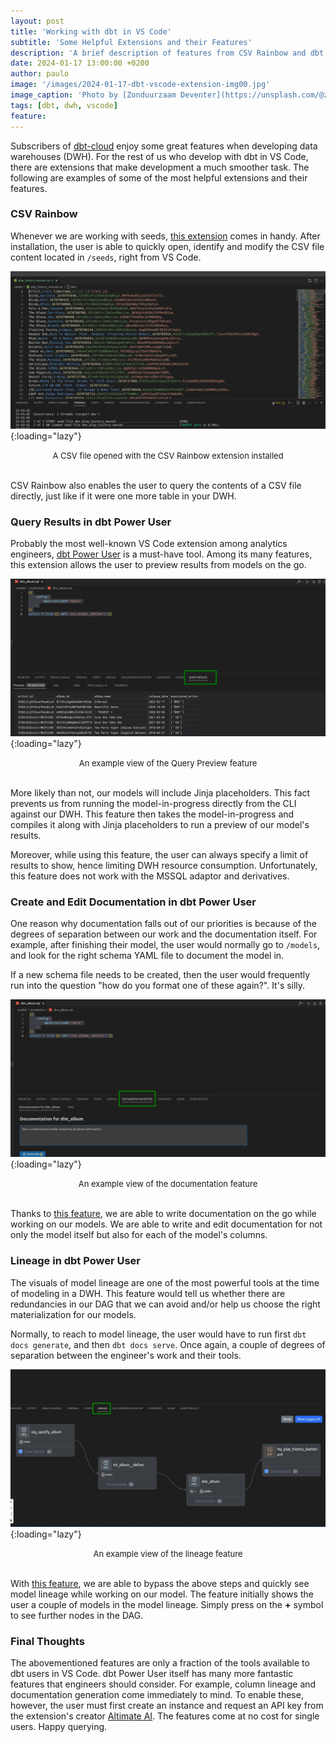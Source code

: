```yaml
---
layout: post
title: 'Working with dbt in VS Code'
subtitle: 'Some Helpful Extensions and their Features'
description: 'A brief description of features from CSV Rainbow and dbt Power User, both extensions for VS Code'
date: 2024-01-17 13:00:00 +0200
author: paulo 
image: '/images/2024-01-17-dbt-vscode-extension-img00.jpg'
image_caption: 'Photo by [Zonduurzaam Deventer](https://unsplash.com/@zonduurzaam?utm_content=creditCopyText&utm_medium=referral&utm_source=unsplash) on [Unsplash](https://unsplash.com/photos/a-close-up-of-a-red-light-on-a-white-device-BFNi3TWB2fw?utm_content=creditCopyText&utm_medium=referral&utm_source=unsplash)'
tags: [dbt, dwh, vscode]
feature:
---    
```


<!---
Photo by <a href="https://unsplash.com/@zonduurzaam?utm_content=creditCopyText&utm_medium=referral&utm_source=unsplash">Zonduurzaam Deventer</a> on <a href="https://unsplash.com/photos/a-close-up-of-a-red-light-on-a-white-device-BFNi3TWB2fw?utm_content=creditCopyText&utm_medium=referral&utm_source=unsplash">Unsplash</a>
--->

Subscribers of [dbt-cloud](https://www.getdbt.com/product/dbt-cloud) enjoy some great features when developing data warehouses (DWH). For the rest of us who develop with dbt in VS Code, there are extensions that make development a much smoother task. The following are examples of some of the most helpful extensions and their features.

### CSV Rainbow

Whenever we are working with seeds, [this extension](https://marketplace.visualstudio.com/items?itemName=mechatroner.rainbow-csv) comes in handy. After installation, the user is able to quickly open, identify and modify the CSV file content located in `/seeds`, right from VS Code.  


![2024-01-17-dbt-vscode-extension-img01](/images/2024-01-17-dbt-vscode-extension-img01.jpg){:loading="lazy"}
<font size="-1"><center><span> A CSV file opened with the CSV Rainbow extension installed </span></center></font>
<br>

CSV Rainbow also enables the user to query the contents of a CSV file directly, just like if it were one more table in your DWH.

### Query Results in dbt Power User

Probably the most well-known VS Code extension among analytics engineers, [dbt Power User](https://marketplace.visualstudio.com/items?itemName=innoverio.vscode-dbt-power-user#querypreview) is a must-have tool. Among its many features, this extension allows the user to preview results from models on the go.

![2024-01-17-dbt-vscode-extension-img02](/images/2024-01-17-dbt-vscode-extension-img02.jpg){:loading="lazy"}
<font size="-1"><center><span> An example view of the Query Preview feature </span></center></font>
<br>

More likely than not, our models will include Jinja placeholders. This fact prevents us from running the model-in-progress directly from the CLI against our DWH. This feature then takes the model-in-progress and compiles it along with Jinja placeholders to run a preview of our model's results.

Moreover, while using this feature, the user can always specify a limit of results to show, hence limiting DWH resource consumption. Unfortunately, this feature does not work with the MSSQL adaptor and derivatives. 

### Create and Edit Documentation in dbt Power User

One reason why documentation falls out of our priorities is because of the degrees of separation between our work and the documentation itself. For example, after finishing their model, the user would normally go to `/models`, and look for the right schema YAML file to document the model in.

If a new schema file needs to be created, then the user would frequently run into the question "how do you format one of these again?". It's silly.

![2024-01-17-dbt-vscode-extension-img03](/images/2024-01-17-dbt-vscode-extension-img03.jpg){:loading="lazy"}
<font size="-1"><center><span> An example view of the documentation feature </span></center></font>
<br>

Thanks to [this feature](https://marketplace.visualstudio.com/items?itemName=innoverio.vscode-dbt-power-user#gendoc), we are able to write documentation on the go while working on our models. We are able to write and edit documentation for not only the model itself but also for each of the model's columns.

### Lineage in dbt Power User

The visuals of model lineage are one of the most powerful tools at the time of modeling in a DWH. This feature would tell us whether there are redundancies in our DAG that we can avoid and/or help us choose the right materialization for our models.

Normally, to reach to model lineage, the user would have to run first `dbt docs generate`, and then `dbt docs serve`. Once again, a couple of degrees of separation between the engineer's work and their tools. 

![2024-01-17-dbt-vscode-extension-img04](/images/2024-01-17-dbt-vscode-extension-img04.jpg){:loading="lazy"}
<font size="-1"><center><span> An example view of the lineage feature </span></center></font>
<br>

With [this feature](https://marketplace.visualstudio.com/items?itemName=innoverio.vscode-dbt-power-user#lineage), we are able to bypass the above steps and quickly see model lineage while working on our model. The feature initially shows the user a couple of models in the model lineage. Simply press on the **+** symbol to see further nodes in the DAG.

### Final Thoughts

The abovementioned features are only a fraction of the tools available to dbt users in VS Code. dbt Power User itself has many more fantastic features that engineers should consider. For example, column lineage and documentation generation come immediately to mind. To enable these, however, the user must first create an instance and request an API key from the extension's creator [Altimate AI](https://www.altimate.ai). The features come at no cost for single users. Happy querying.

